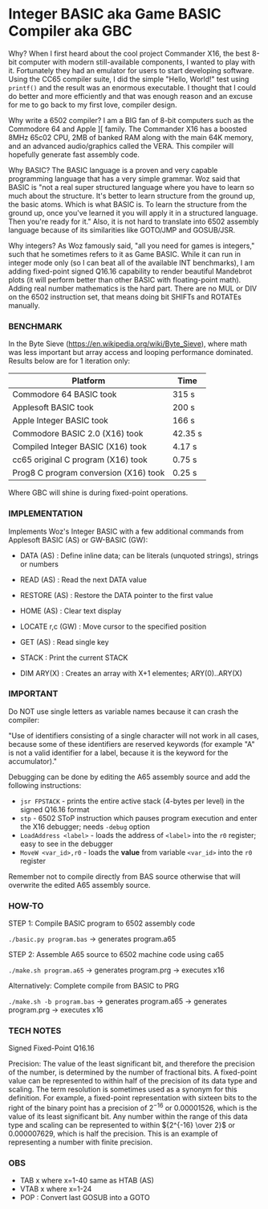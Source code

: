 # Integer BASIC aka Game BASIC Compiler aka GBC

Why? When I first heard about the cool project Commander X16, the best 8-bit computer with modern still-available components, I wanted to play with it. Fortunately they had an emulator for users to start developing software. Using the CC65 compiler suite, I did the simple "Hello, World!" test using `printf()` and the result was an enormous executable. I thought that I could do better and more efficiently and that was enough reason and an excuse for me to go back to my first love, compiler design.

Why write a 6502 compiler? I am a BIG fan of 8-bit computers such as the Commodore 64 and Apple ][ family. The Commander X16 has a boosted 8MHz 65c02 CPU, 2MB of banked RAM along with the main 64K memory, and an advanced audio/graphics called the VERA. This compiler will hopefully generate fast assembly code.

Why BASIC? The BASIC language is a proven and very capable programming language that has a very simple grammar. Woz said that BASIC is "not a real super structured language where you have to learn so much about the structure. It's better to learn structure from the ground up, the basic atoms. Which is what BASIC is. To learn the structure from the ground up, once you've learned it you will apply it in a structured language. Then you're ready for it." Also, it is not  hard to translate into 6502 assembly language because of its similarities like GOTO/JMP and GOSUB/JSR.

Why integers? As Woz famously said, "all you need for games is integers," such that he sometimes refers to it as Game BASIC. While it can run in integer mode only (so I can beat all of the available INT benchmarks), I am adding fixed-point signed Q16.16 capability to render beautiful Mandebrot plots (it will perform better than other BASIC with floating-point math). Adding real number mathematics is the hard part. There are no MUL or DIV on the 6502 instruction set, that means doing bit SHIFTs and ROTATEs manually.

### BENCHMARK

In the Byte Sieve (https://en.wikipedia.org/wiki/Byte_Sieve), where math was less important but array access and looping performance dominated. Results below are for 1 iteration only:

Platform | Time
--- | ---
Commodore 64 BASIC took | 315 s
Applesoft BASIC took | 200 s
Apple Integer BASIC took | 166 s
Commodore BASIC 2.0 (X16) took | 42.35 s
Compiled Integer BASIC (X16) took | 4.17 s
cc65 original C program (X16) took | 0.75 s
Prog8 C program conversion (X16) took | 0.25 s

Where GBC will shine is during fixed-point operations.

### IMPLEMENTATION

Implements Woz's Integer BASIC with a few additional commands from Applesoft
BASIC (AS) or GW-BASIC (GW):

* DATA (AS) : Define inline data; can be literals (unquoted strings), strings or numbers
* READ (AS) : Read the next DATA value
* RESTORE (AS) : Restore the DATA pointer to the first value
* HOME (AS) : Clear text display
* LOCATE r,c (GW) : Move cursor to the specified position
* GET (AS) : Read single key

* STACK : Print the current STACK
* DIM ARY(X) : Creates an array with X+1 elementes; ARY(0)..ARY(X)

### IMPORTANT

Do NOT use single letters as variable names because it can crash the compiler:

"Use of identifiers consisting of a single character will not work in all cases, because some of these identifiers are reserved keywords (for example "A" is not a valid identifier for a label, because it is the keyword for the accumulator)."

Debugging can be done by editing the A65 assembly source and add the following instructions:

* `jsr FPSTACK` - prints the entire active stack (4-bytes per level) in the signed Q16.16 format
* `stp` - 6502 SToP instruction which pauses program execution and enter the X16 debugger; needs `-debug` option
* `LoadAddress <label>` - loads the address of `<label>` into the `r0` register; easy to see in the debugger
* `MoveW <var_id>,r0` - loads the **value** from variable `<var_id>` into the `r0` register

Remember not to compile directly from BAS source otherwise that will overwrite the edited A65 assembly source.

### HOW-TO

STEP 1: Compile BASIC program to 6502 assembly code

```./basic.py program.bas```
    -> generates program.a65

STEP 2: Assemble A65 source to 6502 machine code using ca65

```./make.sh program.a65```
    -> generates program.prg
    -> executes x16

Alternatively: Complete compile from BASIC to PRG

```./make.sh -b program.bas```
    -> generates program.a65
    -> generates program.prg
    -> executes x16

### TECH NOTES

Signed Fixed-Point Q16.16

Precision: The value of the least significant bit, and therefore the precision of the number, is determined by the number of fractional bits. A fixed-point value can be represented to within half of the precision of its data type and scaling. The term resolution is sometimes used as a synonym for this definition. For example, a fixed-point representation with sixteen bits to the right of the binary point has a precision of $2^{-16}$ or 0.00001526, which is the value of its least significant bit. Any number within the range of this data type and scaling can be represented to within ${2^{-16} \over 2}$ or 0.000007629, which is half the precision. This is an example of representing a number with finite precision.

### OBS

* TAB x where x=1-40 same as HTAB (AS)
* VTAB x where x=1-24
* POP : Convert last GOSUB into a GOTO

